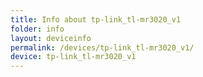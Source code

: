 ```yaml
---
title: Info about tp-link_tl-mr3020_v1
folder: info
layout: deviceinfo
permalink: /devices/tp-link_tl-mr3020_v1/
device: tp-link_tl-mr3020_v1
---
```

